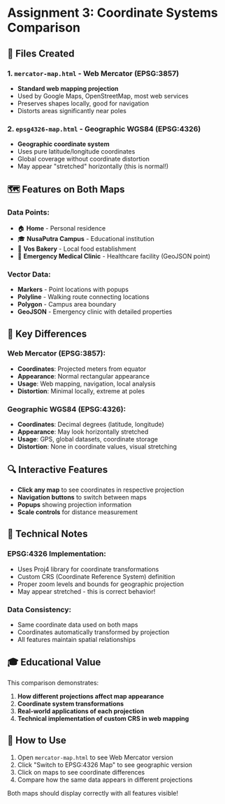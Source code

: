 # Assignment 3: Coordinate Systems Comparison

## 📁 Files Created

### 1. `mercator-map.html` - Web Mercator (EPSG:3857)
- **Standard web mapping projection**
- Used by Google Maps, OpenStreetMap, most web services
- Preserves shapes locally, good for navigation
- Distorts areas significantly near poles

### 2. `epsg4326-map.html` - Geographic WGS84 (EPSG:4326)
- **Geographic coordinate system**
- Uses pure latitude/longitude coordinates
- Global coverage without coordinate distortion
- May appear "stretched" horizontally (this is normal!)

## 🗺️ Features on Both Maps

### Data Points:
- 🏠 **Home** - Personal residence
- 🎓 **NusaPutra Campus** - Educational institution  
- 🍞 **Vos Bakery** - Local food establishment
- 🏥 **Emergency Medical Clinic** - Healthcare facility (GeoJSON point)

### Vector Data:
- **Markers** - Point locations with popups
- **Polyline** - Walking route connecting locations
- **Polygon** - Campus area boundary
- **GeoJSON** - Emergency clinic with detailed properties

## 🎯 Key Differences

### Web Mercator (EPSG:3857):
- **Coordinates**: Projected meters from equator
- **Appearance**: Normal rectangular appearance
- **Usage**: Web mapping, navigation, local analysis
- **Distortion**: Minimal locally, extreme at poles

### Geographic WGS84 (EPSG:4326):
- **Coordinates**: Decimal degrees (latitude, longitude)
- **Appearance**: May look horizontally stretched
- **Usage**: GPS, global datasets, coordinate storage
- **Distortion**: None in coordinate values, visual stretching

## 🔍 Interactive Features

- **Click any map** to see coordinates in respective projection
- **Navigation buttons** to switch between maps
- **Popups** showing projection information
- **Scale controls** for distance measurement

## 📝 Technical Notes

### EPSG:4326 Implementation:
- Uses Proj4 library for coordinate transformations
- Custom CRS (Coordinate Reference System) definition
- Proper zoom levels and bounds for geographic projection
- May appear stretched - this is correct behavior!

### Data Consistency:
- Same coordinate data used on both maps
- Coordinates automatically transformed by projection
- All features maintain spatial relationships

## 🎓 Educational Value

This comparison demonstrates:
1. **How different projections affect map appearance**
2. **Coordinate system transformations**
3. **Real-world applications of each projection**
4. **Technical implementation of custom CRS in web mapping**

## 🚀 How to Use

1. Open `mercator-map.html` to see Web Mercator version
2. Click "Switch to EPSG:4326 Map" to see geographic version
3. Click on maps to see coordinate differences
4. Compare how the same data appears in different projections

Both maps should display correctly with all features visible!
